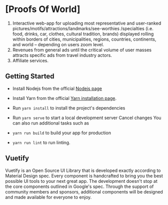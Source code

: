 # [Proofs Of World]

1) Interactive web-app for uploading most representative and user-ranked pictures/motifs/attractions/landmarks/see-worthies /specialties (i.e. food, drinks, car, clothes, cultural tradition, brands) displayed rolling within borders of cities, municipalities, regions, countries, continents, and world – depending on users zoom level. 
2) Revenues from general ads until the critical volume of user masses attracts specific ads from travel industry actors. 
3) Affiliate services.

## Getting Started

- Install Nodejs from the official [Nodejs page](https://nodejs.org/en/)
- Install Yarn from the official [Yarn installation page](https://classic.yarnpkg.com/en/docs/install/#windows-stable).
- Run `yarn install` to install the project's dependencies
- Run `yarn serve` to start a local development server
Cancel changes
You can also run additional tasks such as

- `yarn run build` to build your app for production
- `yarn run lint` to run linting.

## Vuetify

Vuetify is an Open Source UI Library that is developed exactly according to Material Design spec. Every component is handcrafted to bring you the best possible UI tools to your next great app. The development doesn't stop at the core components outlined in Google's spec. Through the support of community members and sponsors, additional components will be designed and made available for everyone to enjoy.


